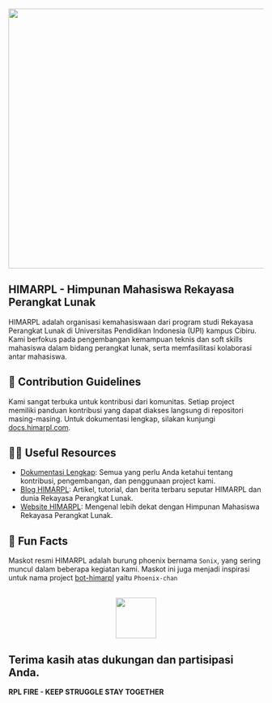 <p align="center">
  <br />
  <a href="https://www.himarpl.com">
    <picture>
      <source media="(prefers-color-scheme: dark)" srcset="https://cdn.jsdelivr.net/gh/himarplupi/assets-himarpl@v1.3.5/images/logo/logo-landscape-dark.png">
      <img src="https://cdn.jsdelivr.net/gh/himarplupi/assets-himarpl@v1.3.5/images/logo/logo-landscape-light.png" width="512px">
    </picture>
  </a>
</p>

## HIMARPL - Himpunan Mahasiswa Rekayasa Perangkat Lunak

HIMARPL adalah organisasi kemahasiswaan dari program studi Rekayasa Perangkat Lunak di Universitas Pendidikan Indonesia (UPI) kampus Cibiru. 
Kami berfokus pada pengembangan kemampuan teknis dan soft skills mahasiswa dalam bidang perangkat lunak, serta memfasilitasi kolaborasi antar mahasiswa.

## 📝 Contribution Guidelines

Kami sangat terbuka untuk kontribusi dari komunitas. Setiap project memiliki panduan kontribusi yang dapat diakses langsung di repositori masing-masing. Untuk dokumentasi lengkap, silakan kunjungi [docs.himarpl.com](https://docs.himarpl.com).

## 👩‍💻 Useful Resources

- [Dokumentasi Lengkap](https://docs.himarpl.com): Semua yang perlu Anda ketahui tentang kontribusi, pengembangan, dan penggunaan project kami.
- [Blog HIMARPL](https://blog.himarpl.com): Artikel, tutorial, dan berita terbaru seputar HIMARPL dan dunia Rekayasa Perangkat Lunak.
- [Website HIMARPL](https://www.himarpl.org): Mengenal lebih dekat dengan Himpunan Mahasiswa Rekayasa Perangkat Lunak.

## 🍿 Fun Facts

Maskot resmi HIMARPL adalah burung phoenix bernama `Sonix`, yang sering muncul dalam beberapa kegiatan kami. 
Maskot ini juga menjadi inspirasi untuk nama project [bot-himarpl](https://github.com/himarplupi/bot-himarpl) yaitu `Phoenix-chan`

<p align="center">
  <br />
  <picture>
    <img src="https://cdn.jsdelivr.net/gh/himarplupi/assets-himarpl@main/images/sonix.png" width="80px">
  </picture>
</p>

Terima kasih atas dukungan dan partisipasi Anda.
---

**RPL FIRE - KEEP STRUGGLE STAY TOGETHER**
